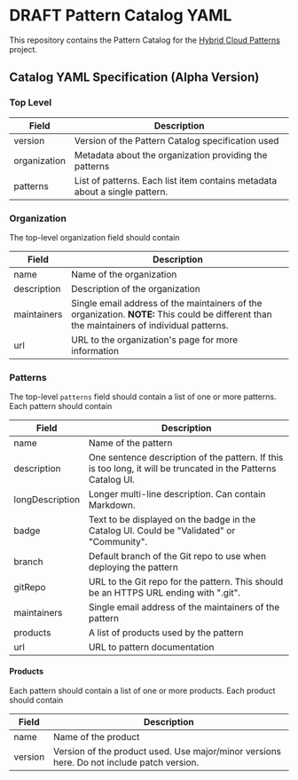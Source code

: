 # DRAFT Pattern Catalog YAML

This repository contains the Pattern Catalog for the [Hybrid Cloud Patterns](https://hybrid-cloud-patterns.io/) project.

## Catalog YAML Specification (Alpha Version)

### Top Level

| Field | Description |
| ----- | ----------- |
| version | Version of the Pattern Catalog specification used |
| organization | Metadata about the organization providing the patterns |
| patterns | List of patterns. Each list item contains metadata about a single pattern. |

### Organization

The top-level organization field should contain

| Field | Description |
| ----- | ----------- |
| name  | Name of the organization |
| description | Description of the organization |
| maintainers | Single email address of the maintainers of the organization. **NOTE:** This could be different than the maintainers of individual patterns.
| url | URL to the organization's page for more information |

### Patterns

The top-level `patterns` field should contain a list of one or more patterns. Each pattern should contain

| Field | Description |
| ----- | ----------- |
| name | Name of the pattern |
| description | One sentence description of the pattern. If this is too long, it will be truncated in the Patterns Catalog UI. |
| longDescription | Longer multi-line description. Can contain Markdown. |
| badge | Text to be displayed on the badge in the Catalog UI. Could be "Validated" or "Community". |
| branch | Default branch of the Git repo to use when deploying the pattern |
| gitRepo | URL to the Git repo for the pattern. This should be an HTTPS URL ending with ".git". |
| maintainers | Single email address of the maintainers of the pattern |
| products | A list of products used by the pattern |
| url | URL to pattern documentation |

#### Products

Each pattern should contain a list of one or more products. Each product should contain

| Field | Description |
| ----- | ----------- |
| name | Name of the product |
| version | Version of the product used. Use major/minor versions here. Do not include patch version. |

